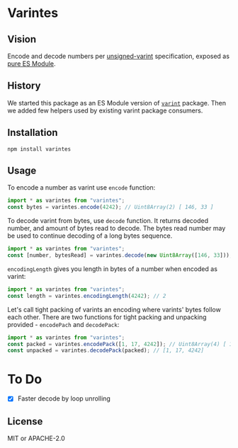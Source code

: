 # Varintes

## Vision

Encode and decode numbers per [unsigned-varint](https://github.com/multiformats/unsigned-varint) specification,
exposed as [pure ES Module](https://nodejs.org/api/esm.html).

## History

We started this package as an ES Module version of [`varint`](https://www.npmjs.com/package/varint) package.
Then we added few helpers used by existing varint package consumers.

## Installation

```shell
npm install varintes
```

## Usage

To encode a number as varint use `encode` function:

```typescript
import * as varintes from "varintes";
const bytes = varintes.encode(4242); // Uint8Array(2) [ 146, 33 ]
```

To decode varint from bytes, use `decode` function. It returns decoded number, and amount of bytes read to decode.
The bytes read number may be used to continue decoding of a long bytes sequence.

```typescript
import * as varintes from "varintes";
const [number, bytesRead] = varintes.decode(new Uint8Array([146, 33])); // number = 4242, bytesRead = 2
```

`encodingLength` gives you length in bytes of a number when encoded as varint:

```typescript
import * as varintes from "varintes";
const length = varintes.encodingLength(4242); // 2
```

Let's call tight packing of varints an encoding where varints' bytes follow each other.
There are two functions for tight packing and unpacking provided - `encodePach` and `decodePack`:

```typescript
import * as varintes from "varintes";
const packed = varintes.encodePack([1, 17, 4242]); // Uint8Array(4) [ 1, 17, 146, 33 ]
const unpacked = varintes.decodePack(packed); // [1, 17, 4242]
```

# To Do

- [x] Faster decode by loop unrolling

## License

MIT or APACHE-2.0

